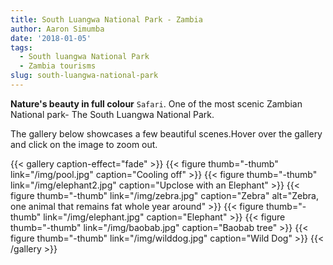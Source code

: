 ```yaml
---
title: South Luangwa National Park - Zambia
author: Aaron Simumba
date: '2018-01-05'
tags:
  - South luangwa National Park
  - Zambia tourisms
slug: south-luangwa-national-park
---
```


**Nature's beauty in full colour** `Safari`.
One of the most scenic Zambian National park- The South Luangwa National Park.

The gallery below showcases a few beautiful scenes.Hover over the gallery and click on the image to zoom out.


{{< gallery caption-effect="fade" >}}
  {{< figure thumb="-thumb" link="/img/pool.jpg" caption="Cooling off" >}}
  {{< figure thumb="-thumb" link="/img/elephant2.jpg" caption="Upclose with an Elephant" >}}
  {{< figure thumb="-thumb" link="/img/zebra.jpg" caption="Zebra" alt="Zebra, one animal that remains fat whole year around" >}}
  {{< figure thumb="-thumb" link="/img/elephant.jpg" caption="Elephant" >}}
  {{< figure thumb="-thumb" link="/img/baobab.jpg" caption="Baobab tree" >}}
  {{< figure thumb="-thumb" link="/img/wilddog.jpg" caption="Wild Dog" >}}
{{< /gallery >}}

<!--more-->

